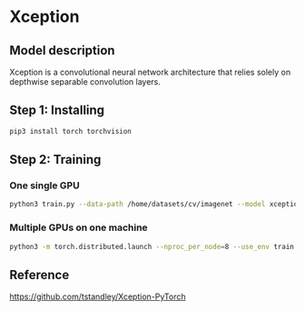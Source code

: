# Xception

## Model description
Xception is a convolutional neural network architecture that relies solely on depthwise separable convolution layers.

## Step 1: Installing
```bash
pip3 install torch torchvision
```

## Step 2: Training
### One single GPU
```bash
python3 train.py --data-path /home/datasets/cv/imagenet --model xception
```
### Multiple GPUs on one machine
```bash
python3 -m torch.distributed.launch --nproc_per_node=8 --use_env train.py --data-path /home/datasets/cv/imagenet --model xception
```

## Reference
https://github.com/tstandley/Xception-PyTorch
